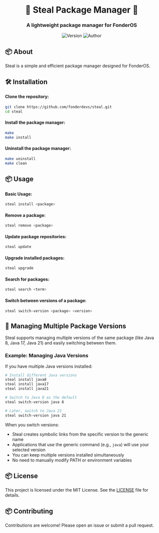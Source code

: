 <div align="center">

# 🚀 Steal Package Manager 🚀
### A lightweight package manager for FonderOS

![Version](https://img.shields.io/badge/version-2.0.4-blue)
![Author](https://img.shields.io/badge/Author-parkourer10-purple)

</div>

## 📦 About

Steal is a simple and efficient package manager designed for FonderOS.

## 🛠️ Installation

#### Clone the repository:

```bash
git clone https://github.com/fonderdevs/steal.git
cd steal
```

#### Install the package manager:

```bash
make
make install
```

#### Uninstall the package manager:
```bash
make uninstall
make clean
```
## 📦 Usage

#### Basic Usage:

```bash
steal install <package>
```

#### Remove a package:

```bash
steal remove <package>
```

#### Update package repositories:

```bash
steal update
```

#### Upgrade installed packages:

```bash
steal upgrade
```

#### Search for packages:

```bash
steal search <term>
```

#### Switch between versions of a package:

```bash
steal switch-version <package> <version>
```

## 🔄 Managing Multiple Package Versions

Steal supports managing multiple versions of the same package (like Java 8, Java 17, Java 21) and easily switching between them.

### Example: Managing Java Versions

If you have multiple Java versions installed:

```bash
# Install different Java versions
steal install java8
steal install java17
steal install java21

# Switch to Java 8 as the default
steal switch-version java 8

# Later, switch to Java 21
steal switch-version java 21
```

When you switch versions:
- Steal creates symbolic links from the specific version to the generic name
- Applications that use the generic command (e.g., `java`) will use your selected version
- You can keep multiple versions installed simultaneously
- No need to manually modify PATH or environment variables


## 📦 License

This project is licensed under the MIT License. See the [LICENSE](LICENSE) file for details.

## 📦 Contributing

Contributions are welcome! Please open an issue or submit a pull request.
